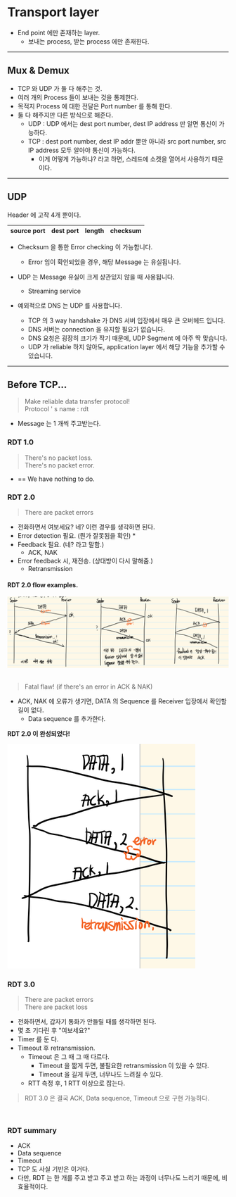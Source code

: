 # Transport layer
* End point 에만 존재하는 layer.
    * 보내는 process, 받는 process 에만 존재한다.
*******************
## Mux & Demux
* TCP 와 UDP 가 둘 다 해주는 것.
* 여러 개의 Process 들이 보내는 것을 통제한다.
* 목적지 Process 에 대한 전달은 Port number 를 통해 한다.
* 둘 다 해주지만 다른 방식으로 해준다.
    * UDP : UDP 에서는 dest port number, dest IP address 만 알면 통신이 가능하다.
    * TCP : dest port number, dest IP addr 뿐만 아니라  src port number, src IP address 모두 알아야 통신이 가능하다.
        * 이게 어떻게 가능하냐? 라고 하면, 스레드에 소켓을 열어서 사용하기 때문이다.

********************
## UDP
Header 에 고작 4개 뿐이다.


|source port| dest port | length | checksum |
|---|---|---|---|


* Checksum 을 통한 Error checking 이 가능합니다.
    * Error 임이 확인되었을 경우, 해당 Message 는 유실됩니다.

* UDP 는 Message 유실이 크게 상관있지 않을 때 사용됩니다.
    * Streaming service

* 예외적으로 DNS 는 UDP 를 사용합니다.
    * TCP 의 3 way handshake 가 DNS 서버 입장에서 매우 큰 오버헤드 입니다.
    * DNS 서버는 connection 을 유지할 필요가 없습니다.
    * DNS 요청은 굉장히 크기가 작기 때문에, UDP Segment 에 아주 딱 맞습니다.
    * UDP 가 reliable 하지 않아도, application layer 에서 해당 기능을 추가할 수 있습니다.

*********************
## Before TCP...
> Make reliable data transfer protocol! <br>
> Protocol ' s name : rdt
* Message 는 1 개씩 주고받는다.

### RDT 1.0
> There's no packet loss. <br>
> There's no packet error.
* == We have nothing to do.

### RDT 2.0
> There are packet errors
* 전화하면서 여보세요? 네? 이런 경우를 생각하면 된다.
* Error detection 필요. (뭔가 잘못됨을 확인)
    * 
* Feedback 필요. (네? 라고 말함.)
    * ACK, NAK
* Error feedback 시, 재전송. (상대방이 다시 말해줌.)<br>
    * Retransmission

#### RDT 2.0 flow examples.
![RFE](/pictures/03/RDT2-FLOW-EXAMPLES1.png)
<br><br>
> Fatal flaw! (if there's an error in ACK & NAK)
* ACK, NAK 에 오류가 생기면, DATA 의 Sequence 를 Receiver 입장에서 확인할 길이 없다.
    * Data sequence 를 추가한다.

**RDT 2.0 이 완성되었다!**

![RFE](/pictures/03/RDT2-FLOW-EXAMPLES2.png)

### RDT 3.0
> There are packet errors <br> There are packet loss
* 전화하면서, 갑자기 통화가 안들릴 때를 생각하면 된다.
* 몇 초 기다린 후 "여보세요?"
* Timer 를 둔 다.
* Timeout 후 retransmission.
    * Timeout 은 그 때 그 때 다르다.
        * Timeout 을 짧게 두면, 불필요한 retransmission 이 있을 수 있다.
        * Timeout 을 길게 두면, 너무나도 느려질 수 있다.
    * RTT 측정 후, 1 RTT 이상으로 잡는다.

> RDT 3.0 은 결국 ACK, Data sequence, Timeout 으로 구현 가능하다.
<br>

### RDT summary
* ACK
* Data sequence
* Timeout
* TCP 도 사실 기반은 이거다.
* 다만, RDT 는 한 개를 주고 받고 주고 받고 하는 과정이 너무나도 느리기 때문에, 비효율적이다.
